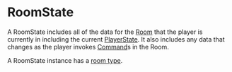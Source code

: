 # RoomState

A RoomState includes all of the data for the [Room](./room.md) that the player is currently in
including the current [PlayerState](./playerState.md).
It also includes any data that changes as the player invokes [Command](./command.md)s in the Room.

A RoomState instance has a [room type](./roomType.md).
